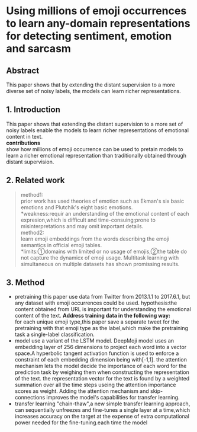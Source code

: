 # Using millions of emoji occurrences to learn any-domain representations for detecting sentiment, emotion and sarcasm
## Abstract 
This paper shows that by extending the distant supervision to a  more diverse set of noisy labels, the 
  models can learn richer representations.
  ## 1. Introduction
  This paper shows that extending the distant supervision to a more set of noisy labels enable the models
  to learn richer representations of emotional content in text.<br>
 **contributions**<br>
  show how millions of emoji occurrence can be used to pretain models to learn a richer emotional
  representation than traditionally obtained through distant supervision.
## 2. Related work
  >method1:<br>prior work has used theories of emotion such as Ekman's six basic emotions and Plutchik's eight basic 
  emotions.<br>
 *weakness:requir an understanding of the emotional content of each expresion,which is difficult and 
 time-consuing;prone to misinterpretations and may omit important details.<br>
 method2:<br>learn emoji embeddings from the words describing the emoji semantics in official emoji tables.<br>
 *limits:①domains with limited or no usage of emojis,②the table do not capture the dynamicx of emoji usage.
  Multitask learning with simultaneous on multiple datasets has shown promissing results. 
 ## 3. Method 
  + pretraining
     this paper use data from Twitter from 2013.1.1 to 2017.6.1, but any dataset with emoji occurrences 
     could be used.
     hypothesis:the content obtained from URL is important for understanding the emotional
     content of the text.
   **Address training data in the following way:**<br>
        for each unique emoji type,this paper save a separate tweet for the pretraining with that emoji type as
        the label,which make the pretraining task a single-label classification.
   + model
       use a variant of the LSTM model. DeepMoji model uses an embedding layer of 256 dimensions to project each word into 
       a vector space.A hyperbolic tangent activation function is used to enforce a constraint of each embedding dimension
       being with[-1,1].
       the attention mechanism lets the model decide the importance of each word for the prediction task by weighing 
       them when constructing the representation of the text.
       the representation vector for the text is found by a weighted summation over all the time steps useing the attention importance          scores as weight. Adding the attention mechanism and skip-connections improves the model's capabilities for transfer learning.
   + transfer learning
       "chain-thaw",a new simple transfer learning approach, can sequentially unfreezes and 
       fine-tunes a single layer at a time,which increases accuracy on the target at the expense of extra computational power needed for the fine-tuning.each time the model
      
     
     
     
